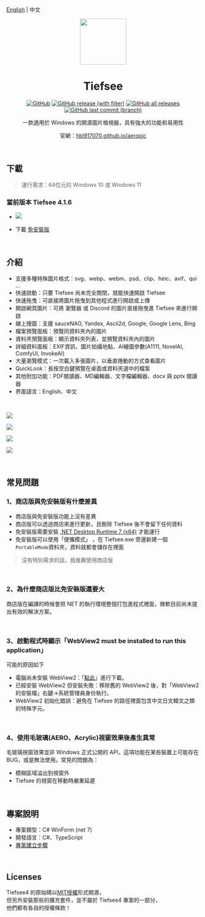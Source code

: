 ﻿﻿[English](README.md) | 中文

<p align="center">
<img width="120" align="center" src="Assets/tiefseeLogo.png">
</p>

<h1 align="center">
Tiefsee
</h1>

<p align="center">
<a target="_blank" href="https://github.com/hbl917070/Tiefsee4/blob/master/LICENSE"><img alt="GitHub" src="https://img.shields.io/github/license/hbl917070/Tiefsee4?style=for-the-badge"></a>
<a target="_blank" href="https://github.com/hbl917070/Tiefsee4/releases"><img alt="GitHub release (with filter)" src="https://img.shields.io/github/v/release/hbl917070/Tiefsee4?style=for-the-badge"></a>
<a target="_blank" href="https://github.com/hbl917070/Tiefsee4/releases"><img alt="GitHub all releases" src="https://img.shields.io/github/downloads/hbl917070/Tiefsee4/total?style=for-the-badge"></a>
<a target="_blank" href="https://github.com/hbl917070/Tiefsee4/commits/master"><img alt="GitHub last commit (branch)" src="https://img.shields.io/github/last-commit/hbl917070/TIefsee4/master?style=for-the-badge"></a>
</p>

<p align="center">
一款適用於 Windows 的開源圖片檢視器，具有強大的功能和易用性
</p>

<p align="center">
官網：<a href="https://hbl917070.github.io/aeropic/zh-TW/">hbl917070.github.io/aeropic</a>
</p>

<br>

## 下載

> 運行需求：64位元的 Windows 10 或 Windows 11

### 當前版本 Tiefsee 4.1.6

 - <a href="https://apps.microsoft.com/store/detail/9N04QDXBNMCQ?launch=true&mode=full">
	<img src="https://get.microsoft.com/images/zh-tw%20dark.svg"/></a>

 - 下載 [免安裝版](https://github.com/hbl917070/Tiefsee4/releases)

<br>

## 介紹
- 支援多種特殊圖片格式：svg、webp、webm、psd、clip、heic、avif、qoi ...
- 快速啟動：只要 Tiefsee 尚未完全關閉，就能快速開啟 Tiefsee
- 快速拖曳：可直接將圖片拖曳到其他程式進行開啟或上傳
- 開啟網頁圖片：可將 瀏覽器 或 Discord 的圖片直接拖曳進 Tiefsee 來進行開啟
- 線上搜圖：支援 sauceNAO, Yandex, Ascii2d, Google, Google Lens, Bing
- 檔案預覽面板：預覽同資料夾內的圖片
- 資料夾預覽面板：顯示資料夾列表，並預覽資料夾內的圖片
- 詳細資料面板：EXIF資訊、圖片拍攝地點、AI繪圖參數(A1111, NovelAI, ComfyUI, InvokeAI)
- 大量瀏覽模式：一次載入多張圖片，以垂直捲動的方式查看圖片
- QuickLook：長按空白鍵預覽在桌面或資料夾選中的檔案
- 其他附加功能：PDF閱讀器、MD編輯器、文字檔編輯器、docx 與 pptx 閱讀器
- 界面語言：English、中文
 
<br>

![](Assets/windowTheme.jpg)

![](Assets/filePanel.jpg)

![](Assets/bulkView.webp)

![](Assets/openWebImage.webp)

<br>

## 常見問題

### 1、商店版與免安裝版有什麼差異

 - 商店版與免安裝版功能上沒有差異
 - 商店版可以透過商店來進行更新，且刪除 Tiefsee 後不會留下任何資料
 - 免安裝版需要安裝 [.NET Desktop Runtime 7 (x64)](https://dotnet.microsoft.com/en-us/download/dotnet/7.0) 才能運行
 - 免安裝版可以使用「便攜模式」 ，在 Tiefsee.exe 旁邊新建一個`PortableMode`資料夾，資料就都會儲存在裡面

> 沒有特別需求的話，我推薦使用商店版

<br>

### 2、為什麼商店版比免安裝版還要大
商店版在編譯的時候會把 NET 的執行環境整個打包進程式裡面，微軟目前尚未提出有效的解決方案。

<br>

### 3、啟動程式時顯示「WebView2 must be installed to run this application」
 可能的原因如下
 - 電腦尚未安裝 WebView2：「<a href="https://go.microsoft.com/fwlink/p/?LinkId=2124703">點此</a>」進行下載。
 - 已經安裝 WebView2 但安裝失敗：移除舊的 WebView2 後，對「WebView2 的安裝檔」右鍵→系統管理員身份執行。
 - WebView2 初始化錯誤：避免在 Tiefsee 的路徑裡面包含中文日文韓文之類的特殊字元。
 
<br>

### 4、使用毛玻璃(AERO、Acrylic)視窗效果後產生異常
 毛玻璃視窗效果並非 Windows 正式公開的 API，這項功能在某些裝置上可能存在 BUG，或是無法使用。常見的問題為：
 - 模糊區域溢出到視窗外
 - Tiefsee 的視窗在移動時嚴重延遲

<br>

## 專案說明
- 專案類型：C# WinForm (net 7)
- 開發語言：C#、TypeScript
- [專案建立步驟](/Building.zh_TW.md)

<br>

## Licenses

Tiefsee4 的原始碼以[MIT授權](/LICENSE)形式開源，<br>
但另外安裝那些的擴充套件，並不屬於 Tiefsee4 專案的一部分，<br>
他們都有各自的授權條款！